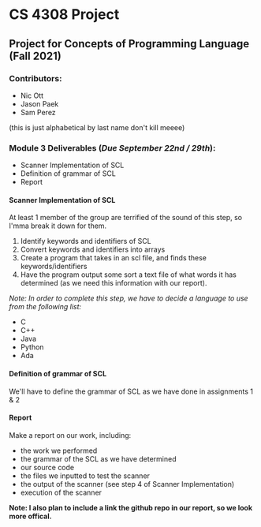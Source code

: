 # CS 4308 Project
## Project for Concepts of Programming Language (Fall 2021)

### Contributors:
- Nic Ott
- Jason Paek
- Sam Perez

(this is just alphabetical by last name don't kill meeee)

### Module 3 Deliverables (***Due September 22nd / 29th***):
- Scanner Implementation of SCL
- Definition of grammar of SCL
- Report

#### Scanner Implementation of SCL

At least 1 member of the group are terrified of the sound of this step, so I'mma break it down for them.
1. Identify keywords and identifiers of SCL
2. Convert keywords and identifiers into arrays
3. Create a program that takes in an scl file, and finds these keywords/identifiers
4. Have the program output some sort a text file of what words it has determined (as we need this information with our report).

*Note: In order to complete this step, we have to decide a language to use from the following list:*

- C
- C++
- Java
- Python
- Ada

#### Definition of grammar of SCL
We'll have to define the grammar of SCL as we have done in assignments 1 & 2

#### Report
Make a report on our work, including:
- the work we performed
- the grammar of the SCL as we have determined
- our source code
- the files we inputted to test the scanner
- the output of the scanner (see step 4 of Scanner Implementation)
- execution of the scanner

**Note: I also plan to include a link the github repo in our report, so we look more offical.**
